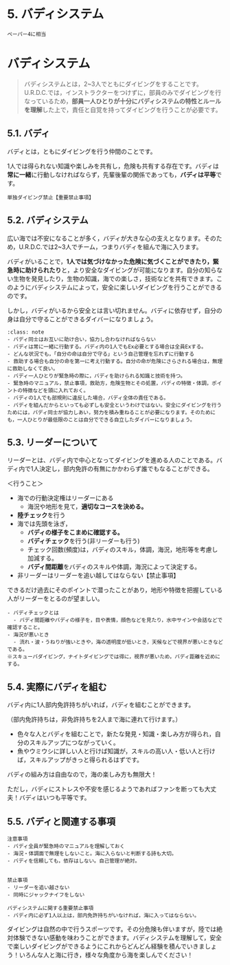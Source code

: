 # 5. バディシステム

```{tips}
ペーパー4に相当
```

# バディシステム

> バディシステムとは，2~3人でともにダイビングをすることです。U.R.D.C.では，インストラクターをつけずに，部員のみでダイビングを行なっているため，**部員一人ひとりが十分にバディシステムの特性とルールを理解**した上で，責任と自覚を持ってダイビングを行うことが必要です。


## 5.1. バディ

バディとは，ともにダイビングを行う仲間のことです。

1人では得られない知識や楽しみを共有し，危険も共有する存在です。バディは**常に一緒**に行動しなければならず，先輩後輩の関係であっても，**バディは平等**です。

```{warning}
単独ダイビング禁止【重要禁止事項】
```

## 5.2. バディシステム

広い海では不安になることが多く，バディが大きな心の支えとなります。そのため，U.R.D.C.では2~3人でチーム，つまりバディを組んで海に入ります。

バディがいることで，**1人では気づけなかった危険に気づくことができたり，緊急時に助けられたり**と，より安全なダイビングが可能になります。自分の知らない生物を発見したり，生物の知識，海での楽しさ，技術などを共有できます。このようにバディシステムによって，安全に楽しいダイビングを行うことができるのです。

しかし，バディがいるから安全とは言い切れません。バディに依存せず，自分の身は自分で守ることができるダイバーになりましょう。

`````{admonition} バディシステム8箇条
:class: note
- バディ同士はお互いに助け合い，協力し合わなければならない
- バディは常に一緒に行動する。バディ内の1人でもEx必要とする場合は全員Exする。
- どんな状況でも，「自分の命は自分で守る」という自己管理を忘れずに行動する
- 救助する場合も自分の命を第一に考え行動する。自分の命が危険にさらされる場合は，無理に救助しなくて良い。
- バディ一人ひとりが緊急時の際に，バディを助けられる知識と技術を持つ。
- 緊急時のマニュアル，禁止事項，救助方，危険生物とその処置，バディの特徴・体調，ポイントの特徴などを頭に入れておく。
- バディの1人でも部規則に違反した場合，バディ全体の責任である。
- バディを組んだからといっても必ずしも安全というわけではない。安全にダイビングを行うためには，バディ同士が協力しあい，努力を積み重ねることが必要になります。そのためにも，一人ひとりが最低限のことは自分でできる自立したダイバーになりましょう。
`````

## 5.3. リーダーについて

リーダーとは、バディ内で中心となってダイビングを進める人のことである。バディ内で1人決定し，部内免許の有無にかかわらず誰でもなることができる。

＜行うこと＞

- 海での行動決定権はリーダーにある
    - 海況や地形を見て，**適切なコースを決める。**
- **陸チェック**を行う
- 海では先頭を泳ぎ，
    - **バディの様子をこまめに確認する。**
    - **バディチェック**を行う(非リーダーも行う)
    - チェック回数(頻度)は，バディのスキル，体調，海況，地形等を考慮し加減する。
    - **バディ間距離**をバディのスキルや体調，海況によって決定する。
- 非リーダーはリーダーを追い越してはならない【禁止事項】

できるだけ過去にそのポイントで潜ったことがあり，地形や特徴を把握している人がリーダーをとるのが望ましい。

```{note}
- バディチェックとは
  - バディ間距離やバディの様子を，目や表情，顔色などを見たり，水中サインや会話などで確認すること。
- 海況が悪いとき
  - 流れ・波・うねりが強いときや，海の透明度が低いとき，天候などで視界が悪いときなどである。
※スキューバダイビング，ナイトダイビングでは得に，視界が悪いため，バディ距離を近めにする。
```

## 5.4. 実際にバディを組む

バディ内に1人部内免許持ちがいれば，バディを組むことができます。

（部内免許持ちは，非免許持ちを2人まで海に連れて行けます。）

- 色々な人とバディを組むことで，新たな発見・知識・楽しみ方が得られ，自分のスキルアップにつながっていく。
- 魚やウミウシに詳しい人と行けば知識が，スキルの高い人・低い人と行けば，スキルアップがきっと得られるはずです。

バディの組み方は自由なので，海の楽しみ方も無限大！

ただし，バディにストレスや不安を感じるようであればファンを断っても大丈夫！バディはいつも平等です。

## 5.5. バディと関連する事項

```{warning}
注意事項
- バディ全員が緊急時のマニュアルを理解しておく
- 海況・体調面で無理をしないこと。海に入らないと判断する詩も大切。
- バディを信頼しても，依存はしない。自己管理が絶対。


禁止事項
- リーダーを追い越さない
- 同時にジャックナイフをしない

バディシステムに関する重要禁止事項
- バディ内に必ず1人以上は，部内免許持ちがいなければ，海に入ってはならない。
```

ダイビングは自然の中で行うスポーツです。その分危険も伴いますが，陸では絶対体験できない感動を味わうことができます。バディシステムを理解して，安全で楽しいダイビングができるようにこれからどんどん経験を積んでいきましょう！いろんな人と海に行き，様々な角度から海を楽しんでください！

